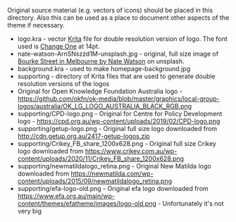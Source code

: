 Original source material (e.g. vectors of icons) should be placed in this directory. Also this can be used as a place
to document other aspects of the theme if necessary.

* logo.kra - vector [Krita](https://krita.org) file for double resolution version of logo. The font used is [Change One](https://fonts.google.com/specimen/Changa+One?category=Display&preview.text=Right%20to%20Know&preview.text_type=custom&thickness=8&slant=1&preview.size=42#standard-styles) at 14pt.
* nate-watson-ArnSNszzd1M-unsplash.jpg - original, full size image of [Bourke Street in Melbourne by Nate Watson](https://unsplash.com/photos/ArnSNszzd1M) on unsplash.
* background.kra - used to make homepage-background.jpg
* supporting - directory of Krita files that are used to generate double resolution versions of the logos
* Original for Open Knowledge Foundation Australia logo - https://github.com/okfn/ok-media/blob/master/graphics/local-group-logos/australia/OK_LG_LOGO_AUSTRALIA_BLACK_RGB.png
* supporting/CPD-logo.png - Original for Centre for Policy Development logo - https://cpd.org.au/wp-content/uploads/2019/02/CPD-logo.png
* supporting/getup-logo.png - Original full size logo downloaded from http://cdn.getup.org.au/2417-getup-logos.zip
* supporting/Crikey_FB_share_1200x628.png - Original full size Crikey logo downloaded from https://www.crikey.com.au/wp-content/uploads/2020/11/Crikey_FB_share_1200x628.png
* supporting/newmatildalogo_retina.png - Original New Matilda logo downloaded from https://newmatilda.com/wp-content/uploads/2015/09/newmatildalogo_retina.png
* supporting/efa-logo-old.png - Original efa logo downloaded from https://www.efa.org.au/main/wp-content/themes/efatheme/images/logo-old.png - Unfortunately it's not very big
